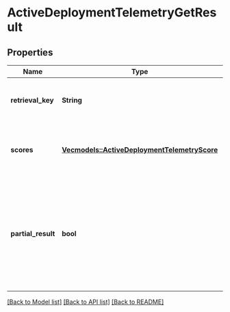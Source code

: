 # ActiveDeploymentTelemetryGetResult

## Properties

Name | Type | Description | Notes
------------ | ------------- | ------------- | -------------
**retrieval_key** | **String** | Unique retrieval key to get the telemetry response. | 
**scores** | [**Vec<models::ActiveDeploymentTelemetryScore>**](ActiveDeploymentTelemetryScore.md) | Result sorted by best score. Index 0 is the best one. | 
**partial_result** | **bool** | If the score list is incomplete and missing request IDs. Can occur if you request the results before we receive telemetry from every deployment. | 

[[Back to Model list]](../README.md#documentation-for-models) [[Back to API list]](../README.md#documentation-for-api-endpoints) [[Back to README]](../README.md)


